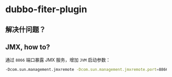 # dubbo-fiter-plugin

## 解决什问题？

## JMX, how to?

通过 `8866` 端口暴露 JMX 服务，增加 `JVM` 启动参数：

```bash
-Dcom.sun.management.jmxremote -Dcom.sun.management.jmxremote.port=8866 -Dcom.sun.management.jmxremote.local.only=false -Dcom.sun.management.jmxremote.authenticate=false -Dcom.sun.management.jmxremote.ssl=false 
```
